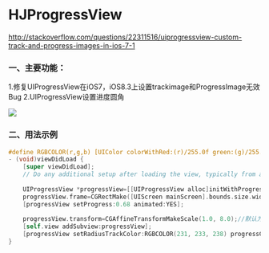# HJProgressView
http://stackoverflow.com/questions/22311516/uiprogressview-custom-track-and-progress-images-in-ios-7-1

### 一、主要功能：    
1.修复UIProgressView在iOS7，iOS8.3上设置trackimage和ProgressImage无效Bug
2.UIProgressView设置进度圆角

![](https://github.com/huluo666/HJProgressView/blob/master/HJProgressView/2016_03_25_032636.png)

### 二、用法示例
```objectivec
#define RGBCOLOR(r,g,b) [UIColor colorWithRed:(r)/255.0f green:(g)/255.0f blue:(b)/255.0f alpha:1]
- (void)viewDidLoad {
    [super viewDidLoad];
    // Do any additional setup after loading the view, typically from a nib.
    
    UIProgressView *progressView=[[UIProgressView alloc]initWithProgressViewStyle:UIProgressViewStyleDefault];
    progressView.frame=CGRectMake([UIScreen mainScreen].bounds.size.width/2-150, 50, 300, 50);
    [progressView setProgress:0.68 animated:YES];
    
    progressView.transform=CGAffineTransformMakeScale(1.0, 8.0);//默认为2px，无法通过frame设置高度
    [self.view addSubview:progressView];
    [progressView setRadiusTrackColor:RGBCOLOR(231, 233, 238) progressColor:RGBCOLOR(255, 153,0)];
}

```
